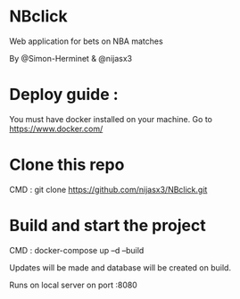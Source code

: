 ﻿# NBclick
 
Web application for bets on NBA matches

By @Simon-Herminet & @nijasx3


# Deploy guide : 

You must have docker installed on your machine. Go to https://www.docker.com/ 

# Clone this repo 

CMD : git clone https://github.com/nijasx3/NBclick.git 

# Build and start the project  

CMD : docker-compose up –d –build 

Updates will be made and database will be created on build. 

Runs on local server on port :8080 
